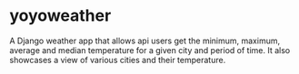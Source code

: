 # yoyoweather

A Django weather app that allows api users get 
the minimum, maximum, average and median temperature for a given city and period of time.
It also showcases a view of various cities and their temperature.
